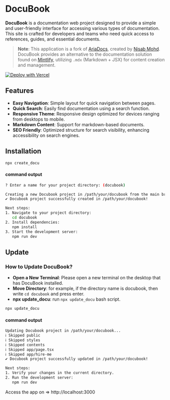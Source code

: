 # DocuBook

**DocuBook** is a documentation web project designed to provide a simple and user-friendly interface for accessing various types of documentation. This site is crafted for developers and teams who need quick access to references, guides, and essential documents.

> **Note**: This application is a fork of [AriaDocs](https://github.com/nisabmohd/Aria-Docs), created by [Nisab Mohd](https://github.com/nisabmohd). DocuBook provides an alternative to the documentation solution found on [Mintlify](https://mintlify.com/), utilizing `.mdx` (Markdown + JSX) for content creation and management.

[![Deploy with Vercel](https://vercel.com/button)](https://vercel.com/import/project?template=https://github.com/mywildancloud/docubook)

## Features

- **Easy Navigation**: Simple layout for quick navigation between pages.
- **Quick Search**: Easily find documentation using a search function.
- **Responsive Theme**: Responsive design optimized for devices ranging from desktops to mobile.
- **Markdown Content**: Support for markdown-based documents.
- **SEO Friendly**: Optimized structure for search visibility, enhancing accessibility on search engines.

## Installation

```bash
npx create_docu
```

#### command output

```bash
? Enter a name for your project directory: (docubook)

Creating a new Docubook project in /path/your/docubook from the main branch...
✔ Docubook project successfully created in /path/your/docubook!

Next steps:
1. Navigate to your project directory:
   cd docubook
2. Install dependencies:
   npm install
3. Start the development server:
   npm run dev
```

## Update
### How to Update DocuBook?
- **Open a New Terminal**: Please open a new terminal on the desktop that has DocuBook installed.
- **Move Directory**: for example, if the directory name is docubook, then write `cd docubook` and press enter.
- **npx update_docu**: run `npx update_docu` bash script.

```bash
npx update_docu
```

#### command output

```bash
Updating Docubook project in /path/your/docubook...
ℹ Skipped public
ℹ Skipped styles
ℹ Skipped contents
ℹ Skipped app/page.tsx
ℹ Skipped app/hire-me
✔ Docubook project successfully updated in /path/your/docubook!

Next steps:
1. Verify your changes in the current directory.
2. Run the development server:
   npm run dev
```

Access the app on => http://localhost:3000
